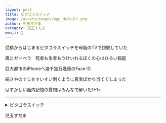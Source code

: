 ```yaml
---
layout: post
title: ピタゴラスイッチ
image: /assets/images/ogp_default.png
author: 児玉すだま
category: 児玉すだま
emoji: 👻
---
```


<div class="tanka-area"><div class="tanka">
<p>受精からはじまるピタゴラスイッチを母胎のTVで視聴していた</p>
<p>風とガーベラ　死者も生者もうけいれるぼくの心はひろい箱庭</p>
<p>巨大都市のiPhoneへ幾千幾万幾億のFace ID</p>
<p>絹さやのすじをすいすい剥くように真実ばかり当ててしまった</p>
<p>はずかしい胎内記憶の質問はみんなで解いた1+1=</p></div></div>

---

<details><summary>ピタゴラスイッチ</summary>
受精からはじまるピタゴラスイッチを母胎のTVで視聴していた<br />
風とガーベラ　死者も生者もうけいれるぼくの心はひろい箱庭<br />
巨大都市のiPhoneへ幾千幾万幾億のFace ID<br />
絹さやのすじをすいすい剥くように真実ばかり当ててしまった<br />
はずかしい胎内記憶の質問はみんなで解いた1+1=<br />
<br />
</details>

児玉すだま

